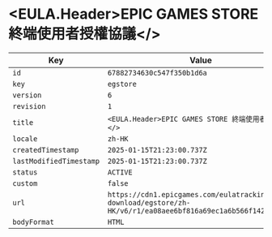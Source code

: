 # <EULA.Header>EPIC GAMES STORE 終端使用者授權協議</>

| Key | Value |
| --- | ----- |
| `id` | `67882734630c547f350b1d6a` |
| `key` | `egstore` |
| `version` | `6` |
| `revision` | `1` |
| `title` | `<EULA.Header>EPIC GAMES STORE 終端使用者授權協議</>` |
| `locale` | `zh-HK` |
| `createdTimestamp` | `2025-01-15T21:23:00.737Z` |
| `lastModifiedTimestamp` | `2025-01-15T21:23:00.737Z` |
| `status` | `ACTIVE` |
| `custom` | `false` |
| `url` | `https://cdn1.epicgames.com/eulatracking-download/egstore/zh-HK/v6/r1/ea08aee6bf816a69ec1a6b566f142fab.pdf` |
| `bodyFormat` | `HTML` |
